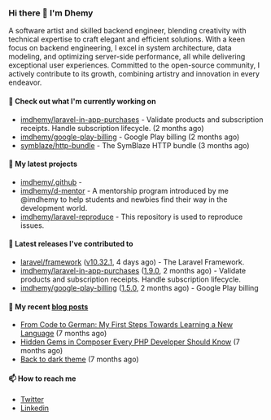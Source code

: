 ### Hi there 👋 I'm Dhemy

A software artist and skilled backend engineer, blending creativity with technical expertise to craft elegant and efficient solutions. With a keen focus on backend engineering, I excel in system architecture, data modeling, and optimizing server-side performance, all while delivering exceptional user experiences. Committed to the open-source community, I actively contribute to its growth, combining artistry and innovation in every endeavor.

#### 👷 Check out what I'm currently working on

- [imdhemy/laravel-in-app-purchases](https://github.com/imdhemy/laravel-in-app-purchases) - Validate products and subscription receipts. Handle subscription lifecycle. (2 months ago)
- [imdhemy/google-play-billing](https://github.com/imdhemy/google-play-billing) - Google Play billing (2 months ago)
- [symblaze/http-bundle](https://github.com/symblaze/http-bundle) - The SymBlaze HTTP bundle (3 months ago)

#### 🌱 My latest projects

- [imdhemy/.github](https://github.com/imdhemy/.github) - 
- [imdhemy/d-mentor](https://github.com/imdhemy/d-mentor) - A mentorship program introduced by me @imdhemy to help students and newbies find their way in the development world.
- [imdhemy/laravel-reproduce](https://github.com/imdhemy/laravel-reproduce) - This repository is used to reproduce issues.

#### 🔭 Latest releases I've contributed to

- [laravel/framework](https://github.com/laravel/framework) ([v10.32.1](https://github.com/laravel/framework/releases/tag/v10.32.1), 4 days ago) - The Laravel Framework.
- [imdhemy/laravel-in-app-purchases](https://github.com/imdhemy/laravel-in-app-purchases) ([1.9.0](https://github.com/imdhemy/laravel-in-app-purchases/releases/tag/1.9.0), 2 months ago) - Validate products and subscription receipts. Handle subscription lifecycle.
- [imdhemy/google-play-billing](https://github.com/imdhemy/google-play-billing) ([1.5.0](https://github.com/imdhemy/google-play-billing/releases/tag/1.5.0), 2 months ago) - Google Play billing

#### 📜 My recent [blog posts](https://imdhemy.com/)

- [From Code to German: My First Steps Towards Learning a New Language](https://imdhemy.com/blog/germany/from-code-to-german.html) (7 months ago)
- [Hidden Gems in Composer Every PHP Developer Should Know](https://imdhemy.com/blog/php/hidden-gems-in-composer.html) (7 months ago)
- [Back to dark theme](https://imdhemy.com/blog/generic/back-to-dark-theme.html) (7 months ago)

#### 📫 How to reach me

- [Twitter](https://twitter.com/imdhemy)
- [Linkedin](https://linkedin.com/in/imdhemy)
